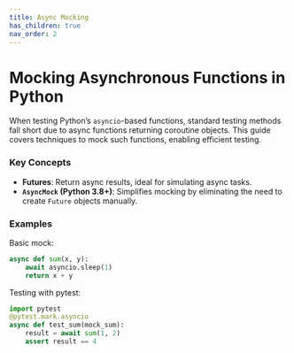 ```yaml
---
title: Async Mocking
has_children: true
nav_order: 2
---
```


# Mocking Asynchronous Functions in Python

When testing Python’s `asyncio`-based functions, standard testing methods fall short due to async functions returning coroutine objects. This guide covers techniques to mock such functions, enabling efficient testing.

### Key Concepts
- **Futures**: Return async results, ideal for simulating async tasks.
- **`AsyncMock` (Python 3.8+)**: Simplifies mocking by eliminating the need to create `Future` objects manually.

### Examples
Basic mock:
```python
async def sum(x, y): 
    await asyncio.sleep(1)
    return x + y
```

Testing with pytest:

```python
import pytest
@pytest.mark.asyncio
async def test_sum(mock_sum):
    result = await sum(1, 2)
    assert result == 4
```
